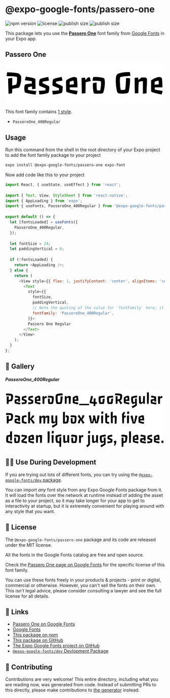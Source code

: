 # @expo-google-fonts/passero-one

![npm version](https://flat.badgen.net/npm/v/@expo-google-fonts/passero-one)
![license](https://flat.badgen.net/github/license/expo/google-fonts)
![publish size](https://flat.badgen.net/packagephobia/install/@expo-google-fonts/passero-one)
![publish size](https://flat.badgen.net/packagephobia/publish/@expo-google-fonts/passero-one)

This package lets you use the [**Passero One**](https://fonts.google.com/specimen/Passero+One) font family from [Google Fonts](https://fonts.google.com/) in your Expo app.

## Passero One

![Passero One](./font-family.png)

This font family contains [1 style](#-gallery).

- `PasseroOne_400Regular`

## Usage

Run this command from the shell in the root directory of your Expo project to add the font family package to your project
```sh
expo install @expo-google-fonts/passero-one expo-font
```

Now add code like this to your project
```js
import React, { useState, useEffect } from 'react';

import { Text, View, StyleSheet } from 'react-native';
import { AppLoading } from 'expo';
import { useFonts, PasseroOne_400Regular } from '@expo-google-fonts/passero-one';

export default () => {
  let [fontsLoaded] = useFonts({
    PasseroOne_400Regular,
  });

  let fontSize = 24;
  let paddingVertical = 6;

  if (!fontsLoaded) {
    return <AppLoading />;
  } else {
    return (
      <View style={{ flex: 1, justifyContent: 'center', alignItems: 'center' }}>
        <Text
          style={{
            fontSize,
            paddingVertical,
            // Note the quoting of the value for `fontFamily` here; it expects a string!
            fontFamily: 'PasseroOne_400Regular',
          }}>
          Passero One Regular
        </Text>
      </View>
    );
  }
};

```

## 🔡 Gallery

##### PasseroOne_400Regular
![PasseroOne_400Regular](./PasseroOne_400Regular.ttf.png)


## 👩‍💻 Use During Development

If you are trying out lots of different fonts, you can try using the [`@expo-google-fonts/dev` package](https://github.com/expo/google-fonts/tree/master/font-packages/dev#readme).

You can import *any* font style from any Expo Google Fonts package from it. It will load the fonts
over the network at runtime instead of adding the asset as a file to your project, so it may take longer
for your app to get to interactivity at startup, but it is extremely convenient
for playing around with any style that you want.

## 📖 License

The `@expo-google-fonts/passero-one` package and its code are released under the MIT license.

All the fonts in the Google Fonts catalog are free and open source.

Check the [Passero One page on Google Fonts](https://fonts.google.com/specimen/Passero+One) for the specific license of this font family.

You can use these fonts freely in your products & projects - print or digital, commercial or otherwise. However, you can't sell the fonts on their own. This isn't legal advice, please consider consulting a lawyer and see the full license for all details.

## 🔗 Links

- [Passero One on Google Fonts](https://fonts.google.com/specimen/Passero+One)
- [Google Fonts](https://fonts.google.com/)
- [This package on npm](https://www.npmjs.com/package/@expo-google-fonts/passero-one)
- [This package on GitHub](https://github.com/expo/google-fonts/tree/master/font-packages/passero-one)
- [The Expo Google Fonts project on GitHub](https://github.com/expo/google-fonts)
- [`@expo-google-fonts/dev` Devlopment Package](https://github.com/expo/google-fonts/tree/master/font-packages/dev)

## 🤝 Contributing

Contributions are very welcome! This entire directory, including what you are reading now, was generated from code. Instead of submitting PRs to this directly, please make contributions to [the generator](https://github.com/expo/google-fonts/tree/master/packages/generator) instead.
